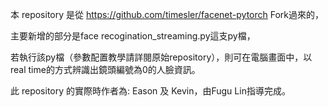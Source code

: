 本 repository 是從 https://github.com/timesler/facenet-pytorch Fork過來的，  

主要新增的部分是face recogination_streaming.py這支py檔，  

若執行該py檔（參數配置教學請詳閱原始repository），則可在電腦畫面中，以real time的方式辨識出鏡頭編號為0的人臉資訊。

此 repository 的實際時作者為: Eason 及 Kevin，由Fugu Lin指導完成。
